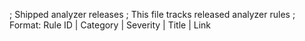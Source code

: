 ; Shipped analyzer releases
; This file tracks released analyzer rules
; Format: Rule ID | Category | Severity | Title | Link
